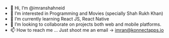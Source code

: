 - 👋 Hi, I’m @imranshahneid
- 👀 I’m interested in Programming and Movies (specially Shah Rukh Khan)
- 🌱 I’m currently learning React JS, React Native
- 💞️ I’m looking to collaborate on projects both web and mobile platforms.
- 📫 How to reach me ... Just shoot me an email -> imran@konnectapps.io

<!---
imranshahneid/imranshahneid is a ✨ special ✨ repository because its `README.md` (this file) appears on your GitHub profile.
You can click the Preview link to take a look at your changes.
--->
